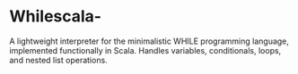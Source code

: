 # Whilescala-
A lightweight interpreter for the minimalistic WHILE programming language, implemented functionally in Scala. Handles variables, conditionals, loops, and nested list operations.
